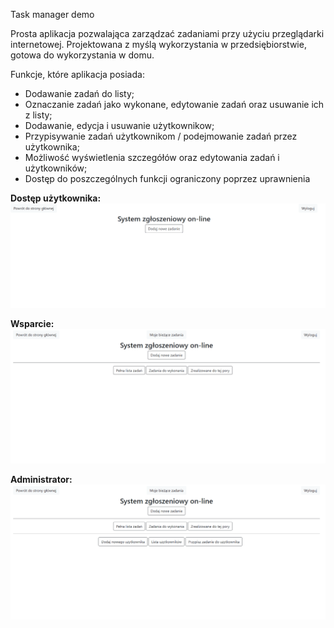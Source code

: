 Task manager demo

Prosta aplikacja pozwalająca zarządzać zadaniami przy użyciu przeglądarki internetowej. Projektowana z myślą wykorzystania w przedsiębiorstwie, gotowa do wykorzystania w domu.

Funkcje, które aplikacja posiada:
- Dodawanie zadań do listy;
- Oznaczanie zadań jako wykonane, edytowanie zadań oraz usuwanie ich z listy;
- Dodawanie, edycja i usuwanie użytkownikow;
- Przypisywanie zadań użytkownikom / podejmowanie zadań przez użytkownika;
- Możliwość wyświetlenia szczegółów oraz edytowania zadań i użytkowników;
- Dostęp do poszczególnych funkcji ograniczony poprzez uprawnienia

<b>Dostęp użytkownika:</b>
![User](user.gif)

<b>Wsparcie:</b>
![support](support.gif)

<b>Administrator:</b>
![administrator](admin.gif)
